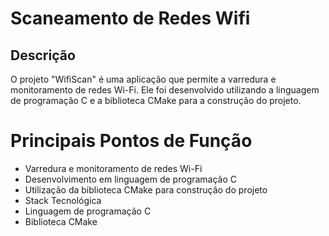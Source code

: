 # Scaneamento de Redes Wifi

## Descrição
O projeto "WifiScan" é uma aplicação que permite a varredura e monitoramento de redes Wi-Fi. Ele foi desenvolvido utilizando a linguagem de programação C e a biblioteca CMake para a construção do projeto.


# Principais Pontos de Função

* Varredura e monitoramento de redes Wi-Fi
* Desenvolvimento em linguagem de programação C
* Utilização da biblioteca CMake para construção do projeto
* Stack Tecnológica
* Linguagem de programação C
* Biblioteca CMake
